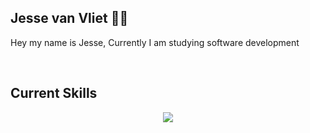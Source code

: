 ## Jesse van Vliet :man_student:

<P>Hey my name is Jesse, Currently I am studying software development</P>
<br>

 ## Current Skills
<p align="center">
    <img src="https://skillicons.dev/icons?i=php,laravel,js,react,css,html,tailwind " />
  </a>
</p>
